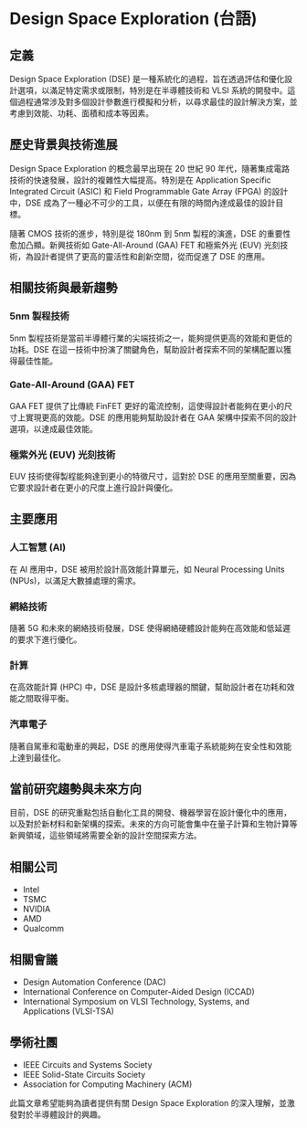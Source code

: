 # Design Space Exploration (台語)

## 定義
Design Space Exploration (DSE) 是一種系統化的過程，旨在透過評估和優化設計選項，以滿足特定需求或限制，特別是在半導體技術和 VLSI 系統的開發中。這個過程通常涉及對多個設計參數進行模擬和分析，以尋求最佳的設計解決方案，並考慮到效能、功耗、面積和成本等因素。

## 歷史背景與技術進展
Design Space Exploration 的概念最早出現在 20 世紀 90 年代，隨著集成電路技術的快速發展，設計的複雜性大幅提高。特別是在 Application Specific Integrated Circuit (ASIC) 和 Field Programmable Gate Array (FPGA) 的設計中，DSE 成為了一種必不可少的工具，以便在有限的時間內達成最佳的設計目標。

隨著 CMOS 技術的進步，特別是從 180nm 到 5nm 製程的演進，DSE 的重要性愈加凸顯。新興技術如 Gate-All-Around (GAA) FET 和極紫外光 (EUV) 光刻技術，為設計者提供了更高的靈活性和創新空間，從而促進了 DSE 的應用。

## 相關技術與最新趨勢

### 5nm 製程技術
5nm 製程技術是當前半導體行業的尖端技術之一，能夠提供更高的效能和更低的功耗。DSE 在這一技術中扮演了關鍵角色，幫助設計者探索不同的架構配置以獲得最佳性能。

### Gate-All-Around (GAA) FET
GAA FET 提供了比傳統 FinFET 更好的電流控制，這使得設計者能夠在更小的尺寸上實現更高的效能。DSE 的應用能夠幫助設計者在 GAA 架構中探索不同的設計選項，以達成最佳效能。

### 極紫外光 (EUV) 光刻技術
EUV 技術使得製程能夠達到更小的特徵尺寸，這對於 DSE 的應用至關重要，因為它要求設計者在更小的尺度上進行設計與優化。

## 主要應用

### 人工智慧 (AI)
在 AI 應用中，DSE 被用於設計高效能計算單元，如 Neural Processing Units (NPUs)，以滿足大數據處理的需求。

### 網絡技術
隨著 5G 和未來的網絡技術發展，DSE 使得網絡硬體設計能夠在高效能和低延遲的要求下進行優化。

### 計算
在高效能計算 (HPC) 中，DSE 是設計多核處理器的關鍵，幫助設計者在功耗和效能之間取得平衡。

### 汽車電子
隨著自駕車和電動車的興起，DSE 的應用使得汽車電子系統能夠在安全性和效能上達到最佳化。

## 當前研究趨勢與未來方向
目前，DSE 的研究重點包括自動化工具的開發、機器學習在設計優化中的應用，以及對於新材料和新架構的探索。未來的方向可能會集中在量子計算和生物計算等新興領域，這些領域將需要全新的設計空間探索方法。

## 相關公司
- Intel
- TSMC
- NVIDIA
- AMD
- Qualcomm

## 相關會議
- Design Automation Conference (DAC)
- International Conference on Computer-Aided Design (ICCAD)
- International Symposium on VLSI Technology, Systems, and Applications (VLSI-TSA)

## 學術社團
- IEEE Circuits and Systems Society
- IEEE Solid-State Circuits Society
- Association for Computing Machinery (ACM) 

此篇文章希望能夠為讀者提供有關 Design Space Exploration 的深入理解，並激發對於半導體設計的興趣。